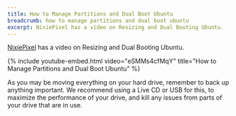 ```yaml
---
title: How to Manage Partitions and Dual Boot Ubuntu
breadcrumb: how to manage partitions and dual boot ubuntu
excerpt: NixiePixel has a video on Resizing and Dual Booting Ubuntu.
---
```


[NixiePixel](https://www.youtube.com/nixiedoeslinux) has a video on Resizing and Dual Booting Ubuntu.

{% include youtube-embed.html video="eSMMs4cfMqY" title="How to Manage Partitions and Dual Boot Ubuntu" %}

As you may be moving everything on your hard drive, remember to back up anything important. We recommend using a Live CD or USB for this, to maximize the performance of your drive, and kill any issues from parts of your drive that are in use.
